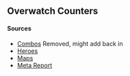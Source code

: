 ## Overwatch Counters

#### Sources
- [Combos](https://www.youtube.com/watch?v=KNtKdOLxilU) Removed, might add back in
- [Heroes](http://overwatch.gamepedia.com/)
- [Maps](http://overwatch.metabomb.net/gameplay-guides/overwatch-map-guides)
- [Meta Report](https://www.overbuff.com)
